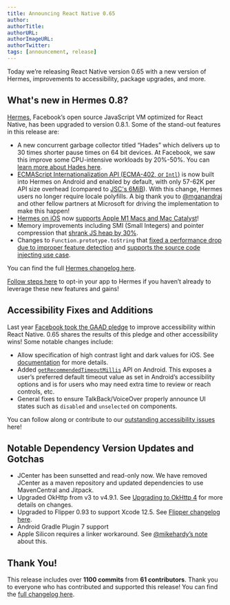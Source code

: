 ```yaml
---
title: Announcing React Native 0.65
author:
authorTitle:
authorURL:
authorImageURL:
authorTwitter:
tags: [announcement, release]
---
```


Today we’re releasing React Native version 0.65 with a new version of Hermes, improvements to accessibility, package upgrades, and more.

## What's new in Hermes 0.8?

[Hermes](https://hermesengine.dev), Facebook’s open source JavaScript VM optimized for React Native, has been upgraded to version 0.8.1. Some of the stand-out features in this release are:

- A new concurrent garbage collector titled “Hades” which delivers up to 30 times shorter pause times on 64 bit devices. At Facebook, we saw this improve some CPU-intensive workloads by 20%-50%. You can [learn more about Hades here](https://hermesengine.dev/docs/hades/).
- [ECMAScript Internationalization API (ECMA-402, or `Intl`)](https://hermesengine.dev/docs/intl) is now built into Hermes on Android and enabled by default, with only 57-62K per API size overhead (compared to [JSC's 6MiB](https://github.com/react-native-community/jsc-android-buildscripts)). With this change, Hermes users no longer require locale polyfills. A big thank you to [@mganandraj](https://github.com/mganandraj) and other fellow partners at Microsoft for driving the implementation to make this happen!
- [Hermes on iOS](/blog/2021/03/12/version-0.64) now [supports Apple M1 Macs and Mac Catalyst](https://github.com/facebook/hermes/pull/546)!
- Memory improvements including SMI (Small Integers) and pointer compression that [shrank JS heap by 30%](https://twitter.com/tmikov/status/1385629737121243140).
- Changes to `Function.prototype.toString` that [fixed a performance drop due to improper feature detection](https://github.com/facebook/hermes/issues/471#issuecomment-820123463) and [supports the source code injecting use case](https://github.com/facebook/hermes/issues/114).

You can find the full [Hermes changelog here](https://github.com/facebook/hermes/releases).

[Follow steps here](/docs/hermes#enabling-hermes) to opt-in your app to Hermes if you haven’t already to leverage these new features and gains!

## Accessibility Fixes and Additions

Last year [Facebook took the GAAD pledge](https://reactnative.dev/blog/2021/05/20/GAAD-One-Year-Later) to improve accessibility within React Native. 0.65 shares the results of this pledge and other accessibility wins! Some notable changes include:

- Allow specification of high contrast light and dark values for iOS. See [documentation](/docs/dynamiccolorios) for more details.
- Added [`getRecommendedTimeoutMillis`](https://reactnative.dev/docs/next/accessibilityinfo#getrecommendedtimeoutmillis-android) API on Android. This exposes a user’s preferred default timeout value as set in Android’s accessibility options and is for users who may need extra time to review or reach controls, etc.
- General fixes to ensure TalkBack/VoiceOver properly announce UI states such as `disabled` and `unselected` on components.

You can follow along or contribute to our [outstanding accessibility issues](https://github.com/facebook/react-native/projects/15) here!

## Notable Dependency Version Updates and Gotchas

- JCenter has been sunsetted and read-only now. We have removed JCenter as a maven repository and updated dependencies to use MavenCentral and Jitpack.
- Upgraded OkHttp from v3 to v4.9.1. See [Upgrading to OkHttp 4](https://square.github.io/okhttp/upgrading_to_okhttp_4/) for more details on changes.
- Upgraded to Flipper 0.93 to support Xcode 12.5. See [Flipper changelog here](https://github.com/facebook/flipper/blob/master/desktop/static/CHANGELOG.md).
- Android Gradle Plugin 7 support
- Apple Silicon requires a linker workaround. See [@mikehardy’s note](https://github.com/react-native-community/releases/issues/238#issuecomment-890367992) about this.

## Thank You!

This release includes over **1100 commits** from **61 contributors**. Thank you to everyone who has contributed and supported this release! You can find the [full changelog here](TODO).
